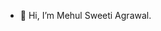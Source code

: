 - 👋 Hi, I’m Mehul Sweeti Agrawal.


<!---
msagr/msagr is a ✨ special ✨ repository because its `README.md` (this file) appears on your GitHub profile.
You can click the Preview link to take a look at your changes.
--->
